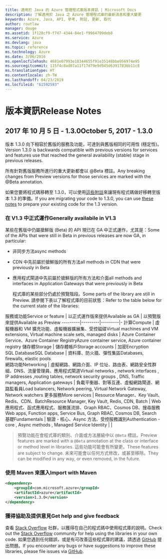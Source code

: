 ```yaml
---
title: 適用於 Java 的 Azure 管理程式庫版本資訊 | Microsoft Docs
description: 了解適用於 Java 之 Azure 管理程式庫的最新消息和重大變更
keywords: Azure, Java, API, 參考, 附註, 更新, 取代
author: routlaw
manager: douge
ms.assetid: 1f128cf9-f747-4344-84e1-f9964709deb8
ms.service: Azure
ms.devlang: java
ms.topic: reference
ms.technology: Azure
ms.date: 3/06/2016
ms.openlocfilehash: 4681e07993e18344655f91e35148bbe956974e95
ms.sourcegitcommit: 115f4c8ad07a11f17d79e9d945d63917836b11c8
ms.translationtype: HT
ms.contentlocale: zh-TW
ms.lasthandoff: 04/23/2019
ms.locfileid: "61592593"
---
```

# <a name="release-notes"></a><span data-ttu-id="28bc8-104">版本資訊</span><span class="sxs-lookup"><span data-stu-id="28bc8-104">Release Notes</span></span> 

## <a name="october-5-2017---130"></a><span data-ttu-id="28bc8-105">2017 年 10 月 5 日 - 1.3.0</span><span class="sxs-lookup"><span data-stu-id="28bc8-105">October 5, 2017 - 1.3.0</span></span> 

<span data-ttu-id="28bc8-106">版本 1.3.0 向下相容於舊版的服務及功能，可達到與舊版相同的可用性 (穩定性)。</span><span class="sxs-lookup"><span data-stu-id="28bc8-106">Version 1.3.0 is backwards compatible with previous versions for services and features use that reached the general availability (stable) stage in previous releases.</span></span>

<span data-ttu-id="28bc8-107">所有針對舊版服務所進行的重大更新都會以 @Beta 標註。</span><span class="sxs-lookup"><span data-stu-id="28bc8-107">Any breaking changes from Preview versions for those services are marked with the @Beta annotation.</span></span>

<span data-ttu-id="28bc8-108">如果您要將程式碼移轉至 1.3.0，可以使用[這些附註](https://github.com/Azure/azure-sdk-for-java/blob/master/notes/prepare-for-1.3.0.md)來讓現有程式碼做好移轉至版本 1.3 的準備。</span><span class="sxs-lookup"><span data-stu-id="28bc8-108">If you are migrating your code to 1.3.0, you can use [these notes](https://github.com/Azure/azure-sdk-for-java/blob/master/notes/prepare-for-1.3.0.md) to prepare your existing code for the 1.3 version.</span></span>

### <a name="generally-availabile-in-v13"></a><span data-ttu-id="28bc8-109">在 V1.3 中正式運作</span><span class="sxs-lookup"><span data-stu-id="28bc8-109">Generally availabile in V1.3</span></span>

<span data-ttu-id="28bc8-110">某些在舊版中仍屬搶鮮版 (Beta) 的 API 現已在 GA 中正式運作，尤其是：</span><span class="sxs-lookup"><span data-stu-id="28bc8-110">Some of the APIs that were still in Beta in previous releases are now GA, in particular:</span></span>

- <span data-ttu-id="28bc8-111">非同步方法</span><span class="sxs-lookup"><span data-stu-id="28bc8-111">async methods</span></span>
- <span data-ttu-id="28bc8-112">CDN 中先前屬於搶鮮版的所有方法</span><span class="sxs-lookup"><span data-stu-id="28bc8-112">all methods in CDN that were previously in Beta</span></span>
- <span data-ttu-id="28bc8-113">應用程式閘道中先前屬於搶鮮版的所有方法和介面</span><span class="sxs-lookup"><span data-stu-id="28bc8-113">all methods and interfaces in Application Gateways that were previously in Beta</span></span>

  <span data-ttu-id="28bc8-114">程式庫的某些部分仍處於預覽階段。</span><span class="sxs-lookup"><span data-stu-id="28bc8-114">Some parts of the library are still in Preview.</span></span> <span data-ttu-id="28bc8-115">請參閱下表以了解程式庫的目前狀態：</span><span class="sxs-lookup"><span data-stu-id="28bc8-115">Refer to the table below for the current state of the libraries:</span></span>

<span data-ttu-id="28bc8-116">服務或功能</span><span class="sxs-lookup"><span data-stu-id="28bc8-116">Service or feature</span></span> | <span data-ttu-id="28bc8-117">以正式運作版來提供</span><span class="sxs-lookup"><span data-stu-id="28bc8-117">Available as GA</span></span> | <span data-ttu-id="28bc8-118">以預覽版來提供</span><span class="sxs-lookup"><span data-stu-id="28bc8-118">Available as Preview</span></span> 
---------|---------|---------|-
<span data-ttu-id="28bc8-119">計算</span><span class="sxs-lookup"><span data-stu-id="28bc8-119">Compute</span></span>  | <span data-ttu-id="28bc8-120">虛擬機器和 VM 擴充功能、虛擬機器擴展集、受控磁碟</span><span class="sxs-lookup"><span data-stu-id="28bc8-120">Virtual machines and VM extensions, Virtual machine scale sets, managed disks</span></span>   | <span data-ttu-id="28bc8-121">Azure Container Service、Azure Container Registry</span><span class="sxs-lookup"><span data-stu-id="28bc8-121">Azure container service, Azure container registry</span></span> 
<span data-ttu-id="28bc8-122">儲存體</span><span class="sxs-lookup"><span data-stu-id="28bc8-122">Storage</span></span>   |  <span data-ttu-id="28bc8-123">儲存體帳戶</span><span class="sxs-lookup"><span data-stu-id="28bc8-123">Storage accounts</span></span>       |    <span data-ttu-id="28bc8-124">加密</span><span class="sxs-lookup"><span data-stu-id="28bc8-124">Encryption</span></span>     
<span data-ttu-id="28bc8-125">SQL Database</span><span class="sxs-lookup"><span data-stu-id="28bc8-125">SQL Database</span></span>  | <span data-ttu-id="28bc8-126">資料庫、防火牆、彈性集區</span><span class="sxs-lookup"><span data-stu-id="28bc8-126">Databases, firewalls, elastic pools</span></span>              
<span data-ttu-id="28bc8-127">網路功能</span><span class="sxs-lookup"><span data-stu-id="28bc8-127">Networking</span></span>    |  <span data-ttu-id="28bc8-128">虛擬網路、網路介面、IP 位址、路由表、網路安全性群組、DNS、流量管理員、應用程式閘道</span><span class="sxs-lookup"><span data-stu-id="28bc8-128">Virtual networks , network interfaces , IP addresses ,routing tables, network security groups , DNS, Traffic managers, Application gateways</span></span>  |    <span data-ttu-id="28bc8-129">負載平衡器、對等互連、虛擬網路閘道、網路監看員</span><span class="sxs-lookup"><span data-stu-id="28bc8-129">Load balancers, Network peering, Virtual Network Gateway, Network watchers</span></span> 
<span data-ttu-id="28bc8-130">更多服務</span><span class="sxs-lookup"><span data-stu-id="28bc8-130">More services</span></span>    |  <span data-ttu-id="28bc8-131">Resource Manager、Key Vault、Redis、CDN、Batch</span><span class="sxs-lookup"><span data-stu-id="28bc8-131">Resource Manager, Key Vault, Redis,  CDN, Batch</span></span>       |  <span data-ttu-id="28bc8-132">Web 應用程式、函式應用程式、服務匯流排、Graph RBAC、Cosmos DB、搜尋服務</span><span class="sxs-lookup"><span data-stu-id="28bc8-132">Web apps, Function apps, Service Bus, Graph RBAC, Cosmos DB, Search</span></span>  
<span data-ttu-id="28bc8-133">基礎</span><span class="sxs-lookup"><span data-stu-id="28bc8-133">Fundamentals</span></span>     |   <span data-ttu-id="28bc8-134">驗證 - 核心、Async 方法、受控服務識別</span><span class="sxs-lookup"><span data-stu-id="28bc8-134">Authentication - core , Async methods , Managed Service Identity</span></span>      |      |

> <span data-ttu-id="28bc8-135">預覽功能在會程式庫的類別、介面或方法層級中以 `@Beta` 標註。</span><span class="sxs-lookup"><span data-stu-id="28bc8-135">Preview features are marked with a `@Beta` annotation at the class or interface or method level in libraries.</span></span> <span data-ttu-id="28bc8-136">這些功能可能會有所變更。</span><span class="sxs-lookup"><span data-stu-id="28bc8-136">These features are subject to change.</span></span> <span data-ttu-id="28bc8-137">未來可能會以任何方式修改，或甚至移除。</span><span class="sxs-lookup"><span data-stu-id="28bc8-137">They can be modified in any way, or even removed, in the future.</span></span>

### <a name="import-with-maven"></a><span data-ttu-id="28bc8-138">使用 Maven 來匯入</span><span class="sxs-lookup"><span data-stu-id="28bc8-138">Import with Maven</span></span>

```XML
<dependency>
    <groupId>com.microsoft.azure</groupId>
    <artifactId>azure</artifactId>
    <version>1.3.0</version>
</dependency>
```

### <a name="get-help-and-give-feedback"></a><span data-ttu-id="28bc8-139">獲得協助及提供意見</span><span class="sxs-lookup"><span data-stu-id="28bc8-139">Get help and give feedback</span></span>

<span data-ttu-id="28bc8-140">查看 [Stack Overflow](http://stackoverflow.com/questions/tagged/azure-java-sdk) 社群，以獲得在自己的程式碼中使用程式庫的說明。</span><span class="sxs-lookup"><span data-stu-id="28bc8-140">Check out the [Stack Overflow](http://stackoverflow.com/questions/tagged/azure-java-sdk) community for help using the libraries in your own code.</span></span> <span data-ttu-id="28bc8-141">如果您遇到任何錯誤，或是有可改善這些程式庫的建議，請透過 [GitHub](https://github.com/Azure/azure-sdk-for-java/issues) 提出問題。</span><span class="sxs-lookup"><span data-stu-id="28bc8-141">If you encounter any bugs or have suggestions to improve these libraries, please file issues via [GitHub](https://github.com/Azure/azure-sdk-for-java/issues).</span></span>


